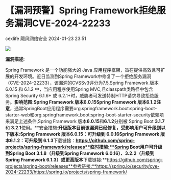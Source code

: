 #  【漏洞预警】Spring Framework拒绝服务漏洞CVE-2024-22233   
cexlife  飓风网络安全   2024-01-23 23:51  
  
![](https://mmbiz.qpic.cn/mmbiz_png/ibhQpAia4xu01sqYhxJ7Otp618k3YyYLb23pte92riapxDV6f14P66bq5DXiakvjsictWuVIEy0VWq5VGOqrV5KYUzA/640?wx_fmt=png&from=appmsg "")  
  
**漏洞描述:**  
  
Spring Framework 是一个功能强大的 Java 应用程序框架，旨在提供高效且可扩展的开发环境。近日监测到Spring Framework中修复了一个拒绝服务漏洞（CVE-2024-22233），该漏洞的CVSSv3评分为7.5,Spring Framework 版本 6.0.15 和 6.1.2 中，当应用程序使用Spring MVC,且classpath类路径中包含Spring Security 6.1.6+ 或 6.2.1+时，威胁者可发送特制HTTP请求导致拒绝服务。**影响范围:**Spring Framework 版本6.0.15Spring Framework 版本6.1.2**注意**，通常SpringBoot应用程序需要org.springframework.boot:spring-boot-starter-web和org.springframework.boot:spring-boot-starter-security依赖项来满足上述条件,Spring Framework 版本**6.0.15**和**6.1.2**分别被 Spring Boot **3.1.7**和 **3.2.1**使用。**安全措施:**升级版本目前该漏洞已经修复，受影响用户可升级到以下版本:Spring Framework 版本6.0.15：可升级到 6.0.16Spring Framework 版本6.1.2：可升级到 6.1.3**下载链接：**https://github.com/spring-projects/spring-framework/releases**临时措施:**Spring Boot用户可升级到Spring Boot 3.1.8（升级到Spring Framework 6.0.16）、3.2.2（升级到Spring Framework 6.1.3）或更高版本**下载链接:**https://github.com/spring-projects/spring-boot/releases**参考链接:**https://spring.io/security/cve-2024-22233/https://spring.io/projects/spring-framework/  
  
